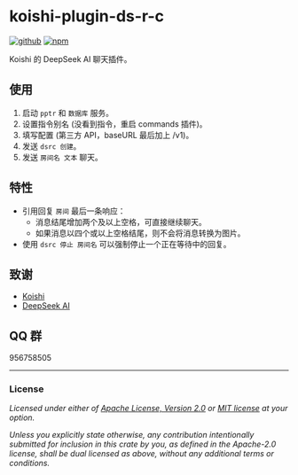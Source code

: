 # koishi-plugin-ds-r-c

[![github](https://img.shields.io/badge/github-araea/ds_r_c-8da0cb?style=for-the-badge&labelColor=555555&logo=github)](https://github.com/araea/koishi-plugin-ds-r-c)
[![npm](https://img.shields.io/npm/v/koishi-plugin-ds-r-c.svg?style=for-the-badge&color=fc8d62&logo=npm)](https://www.npmjs.com/package/koishi-plugin-ds-r-c)

Koishi 的 DeepSeek AI 聊天插件。

## 使用

1. 启动 `pptr` 和 `数据库` 服务。
2. 设置指令别名 (没看到指令，重启 commands 插件)。
3. 填写配置 (第三方 API，baseURL 最后加上 /v1)。
4. 发送 `dsrc 创建`。
5. 发送 `房间名 文本` 聊天。

## 特性

* 引用回复 `房间` 最后一条响应：
  * 消息结尾增加两个及以上空格，可直接继续聊天。
  * 如果消息以四个或以上空格结尾，则不会将消息转换为图片。
* 使用 `dsrc 停止 房间名` 可以强制停止一个正在等待中的回复。

## 致谢

* [Koishi](https://koishi.chat/)
* [DeepSeek AI](https://deepseek.ai/)

## QQ 群

956758505

---

### License

_Licensed under either of [Apache License, Version 2.0](LICENSE-APACHE) or [MIT license](LICENSE-MIT) at your option._

_Unless you explicitly state otherwise, any contribution intentionally submitted
for inclusion in this crate by you, as defined in the Apache-2.0 license, shall
be dual licensed as above, without any additional terms or conditions._

